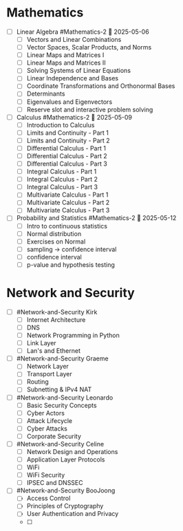 # Mathematics
- [ ] Linear Algebra #Mathematics-2  📅 2025-05-06 
	- [ ]  Vectors and Linear Combinations 
	- [ ] Vector Spaces, Scalar Products, and Norms
	- [ ] Linear Maps and Matrices I
	- [ ] Linear Maps and Matrices II
	- [ ] Solving Systems of Linear Equations
	- [ ] Linear Independence and Bases
	- [ ] Coordinate Transformations and Orthonormal Bases
	- [ ] Determinants
	- [ ] Eigenvalues and Eigenvectors
	- [ ] Reserve slot and interactive problem solving
- [ ] Calculus #Mathematics-2 📅 2025-05-09 
	- [ ] Introduction to Calculus
	- [ ] Limits and Continuity - Part 1
	- [ ] Limits and Continuity - Part 2
	- [ ] Differential Calculus - Part 1
	- [ ] Differential Calculus - Part 2
	- [ ] Differential Calculus - Part 3
	- [ ] Integral Calculus - Part 1
	- [ ]  Integral Calculus - Part 2
	- [ ] Integral Calculus - Part 3
	- [ ] Multivariate Calculus - Part 1
	- [ ] Multivariate Calculus - Part 2
	- [ ] Multivariate Calculus - Part 3
- [ ] Probability and Statistics #Mathematics-2 📅 2025-05-12 
	- [ ] Intro to continuous statistics
	- [ ] Normal distribution
	- [ ] Exercises on Normal
	- [ ] sampling -> confidence interval
	- [ ] confidence interval
	- [ ] p-value and hypothesis testing
# Network and Security

- [ ] #Network-and-Security  Kirk
	- [ ] Internet Architecture
	- [ ] DNS
	- [ ] Network Programming in Python
	- [ ] Link Layer
	- [ ] Lan's and Ethernet
- [ ] #Network-and-Security  Graeme
	- [ ] Network Layer
	- [ ] Transport Layer
	- [ ] Routing
	- [ ] Subnetting & IPv4 NAT
- [ ] #Network-and-Security Leonardo
	- [ ] Basic Security Concepts
	- [ ] Cyber Actors
	- [ ] Attack Lifecycle
	- [ ] Cyber Attacks
	- [ ] Corporate Security
- [ ] #Network-and-Security  Celine
	- [ ] Network Design and Operations
	- [ ] Application Layer Protocols
	- [ ] WiFi
	- [ ] WiFi Security
	- [ ] IPSEC and DNSSEC
- [ ] #Network-and-Security BooJoong
	- [ ] Access Control
	- [ ] Principles of Cryptography
	- [ ] User Authentication and Privacy
	- [ ] 